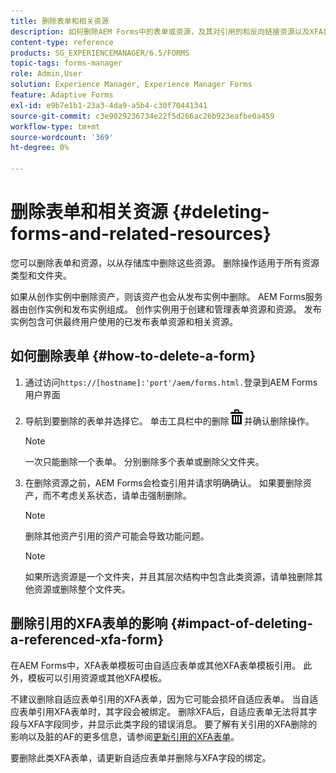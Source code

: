 ```yaml
---
title: 删除表单和相关资源
description: 如何删除AEM Forms中的表单或资源，及其对引用的和反向链接资源以及XFA表单的影响。
content-type: reference
products: SG_EXPERIENCEMANAGER/6.5/FORMS
topic-tags: forms-manager
role: Admin,User
solution: Experience Manager, Experience Manager Forms
feature: Adaptive Forms
exl-id: e9b7e1b1-23a3-4da9-a5b4-c30f70441341
source-git-commit: c3e9029236734e22f5d266ac26b923eafbe0a459
workflow-type: tm+mt
source-wordcount: '369'
ht-degree: 0%

---
```


# 删除表单和相关资源 {#deleting-forms-and-related-resources}

您可以删除表单和资源，以从存储库中删除这些资源。 删除操作适用于所有资源类型和文件夹。

如果从创作实例中删除资产，则该资产也会从发布实例中删除。 AEM Forms服务器由创作实例和发布实例组成。 创作实例用于创建和管理表单资源和资源。 发布实例包含可供最终用户使用的已发布表单资源和相关资源。

## 如何删除表单 {#how-to-delete-a-form}

1. 通过访问`https://[hostname]:'port'/aem/forms.html.`登录到AEM Forms用户界面
1. 导航到要删除的表单并选择它。 单击工具栏中的删除![aem6forms_delete2](assets/aem6forms_delete2.png)并确认删除操作。

   >[!NOTE]
   >
   >一次只能删除一个表单。 分别删除多个表单或删除父文件夹。

1. 在删除资源之前，AEM Forms会检查引用并请求明确确认。 如果要删除资产，而不考虑关系状态，请单击强制删除。

   >[!NOTE]
   >
   >删除其他资产引用的资产可能会导致功能问题。

   >[!NOTE]
   >
   >如果所选资源是一个文件夹，并且其层次结构中包含此类资源，请单独删除其他资源或删除整个文件夹。

## 删除引用的XFA表单的影响 {#impact-of-deleting-a-referenced-xfa-form}

在AEM Forms中，XFA表单模板可由自适应表单或其他XFA表单模板引用。 此外，模板可以引用资源或其他XFA模板。

不建议删除自适应表单引用的XFA表单，因为它可能会损坏自适应表单。 当自适应表单引用XFA表单时，其字段会被绑定。 删除XFA后，自适应表单无法将其字段与XFA字段同步，并显示此类字段的错误消息。 要了解有关引用的XFA删除的影响以及脏的AF的更多信息，请参阅[更新引用的XFA表单](/help/forms/using/get-xdp-pdf-documents-aem.md#p-updating-referenced-xfa-forms-p)。

要删除此类XFA表单，请更新自适应表单并删除与XFA字段的绑定。
